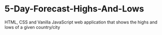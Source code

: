 # 5-Day-Forecast-Highs-And-Lows
HTML, CSS and Vanilla JavaScript web application that shows the highs and lows of a given country/city
